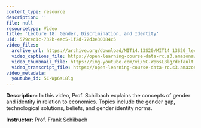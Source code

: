 ```yaml
---
content_type: resource
description: ''
file: null
resourcetype: Video
title: 'Lecture 18: Gender, Discrimination, and Identity'
uid: 579cec1c-732b-4ac5-1f2d-72d3e30084c5
video_files:
  archive_url: https://archive.org/download/MIT14.13S20/MIT14_13S20_lec18_300k.mp4
  video_captions_file: https://open-learning-course-data-rc.s3.amazonaws.com/14-13-psychology-and-economics-spring-2020/2cf2186567865124b80049f9e26e2083_5C-Wp6sL8lg.vtt
  video_thumbnail_file: https://img.youtube.com/vi/5C-Wp6sL8lg/default.jpg
  video_transcript_file: https://open-learning-course-data-rc.s3.amazonaws.com/14-13-psychology-and-economics-spring-2020/119fa108e3507719fedbf329f55490ad_5C-Wp6sL8lg.pdf
video_metadata:
  youtube_id: 5C-Wp6sL8lg
---
```


**Description:** In this video, Prof. Schilbach explains the concepts of gender and identity in relation to economics. Topics include the gender gap, technological solutions, beliefs, and gender identity norms.

**Instructor:** Prof. Frank Schilbach